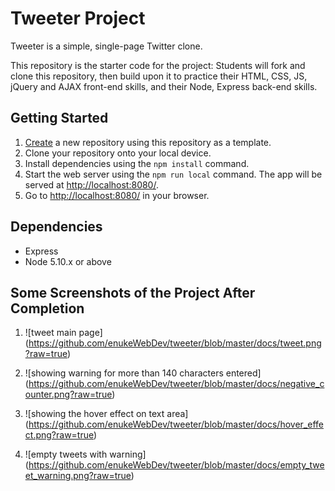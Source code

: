 # Tweeter Project

Tweeter is a simple, single-page Twitter clone.

This repository is the starter code for the project: Students will fork and clone this repository, then build upon it to practice their HTML, CSS, JS, jQuery and AJAX front-end skills, and their Node, Express back-end skills.

## Getting Started

1. [Create](https://docs.github.com/en/repositories/creating-and-managing-repositories/creating-a-repository-from-a-template) a new repository using this repository as a template.
2. Clone your repository onto your local device.
3. Install dependencies using the `npm install` command.
3. Start the web server using the `npm run local` command. The app will be served at <http://localhost:8080/>.
4. Go to <http://localhost:8080/> in your browser.

## Dependencies

- Express
- Node 5.10.x or above

## Some Screenshots of the Project After Completion

1. ![tweet main page] (https://github.com/enukeWebDev/tweeter/blob/master/docs/tweet.png?raw=true)

2. ![showing warning for more than 140 characters entered] (https://github.com/enukeWebDev/tweeter/blob/master/docs/negative_counter.png?raw=true)

3. ![showing the hover effect on text area] (https://github.com/enukeWebDev/tweeter/blob/master/docs/hover_effect.png?raw=true)

4. ![empty tweets with warning] (https://github.com/enukeWebDev/tweeter/blob/master/docs/empty_tweet_warning.png?raw=true)
